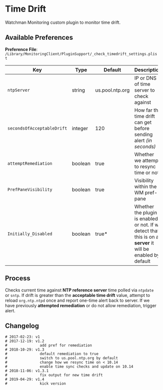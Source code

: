 # Time Drift

Watchman Monitoring custom plugin to monitor time drift.

## Available Preferences

**Preference File**: `/Library/MonitoringClient/PluginSupport/_check_timedrift_settings.plist`

Key | Type | Default | Description
--- | --- | --- | ---
`ntpServer` | string | us.pool.ntp.org | IP or DNS of time server to check against
`secondsOfAcceptableDrift` | integer | 120 | How far the time drift can get before sending alert _(in seconds)_
`attemptRemediation` | boolean | true | Whether we attempt to resync time or not
`PrefPaneVisibility` | boolean | true | Visibility within the WM pref-pane
`Initially_Disabled` | boolean | true* | Whether the plugin is enabled or not.  If we detect that this is on a **server** it will be enabled by default


## Process

Checks current time against **NTP reference server** time polled via `ntpdate` or `sntp`. If drift is greater than the **acceptable time drift** value, attempt to reload `org.ntp.ntpd` once and report one-time alert back to server. If we have previously **attempted remediation** or do not allow remediation, trigger alert.


## Changelog

```
# 2017-02-23: v1
# 2017-12-19: v1.2
#               add pref for remediation
# 2018-10-29: v1.3
#               default remediation to true
#               switch to us.pool.ntp.org by default
#               change how we resync time on < 10.14
#               enable time sync checks and update on 10.14
# 2018-11-06: v1.3.1
#               fix output for new time drift
# 2019-04-29: v1.4
#               kick version
```
